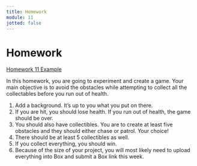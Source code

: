 ```yaml
---
title: Homework
module: 11
jotted: false
---
```


# Homework

<a href="https://github.com/Montana-Media-Arts/220_CreativeCoding2-Spring2021-Samples/tree/main/Homework%2011" target="_new">Homework 11 Example</a>

In this homework, you are going to experiment and create a game. Your main objective is to avoid the obstacles while attempting to collect all the collectables before you run out of health.
1.	Add a background. It’s up to you what you put on there.
2.	If you are hit, you should lose health. If you run out of health, the game should be over.
3.	You should also have collectibles. You are to create at least five obstacles and they should either chase or patrol. Your choice!
4.	There should be at least 5 collectibles as well.
5.	If you collect everything, you should win.
6. Because of the size of your project, you will most likely need to upload everything into Box and submit a Box link this week.





